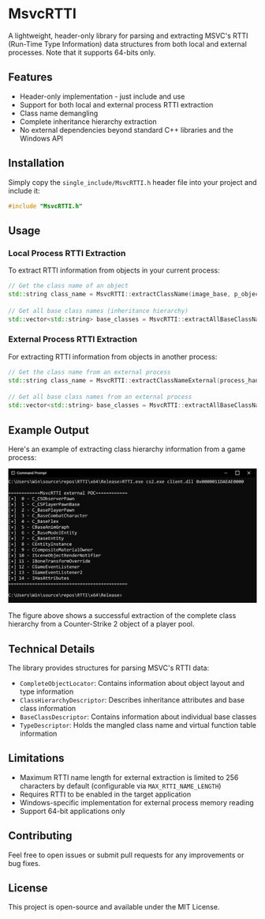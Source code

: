 # MsvcRTTI

A lightweight, header-only library for parsing and extracting MSVC's RTTI (Run-Time Type Information) data structures from both local and external processes. Note that it supports
64-bits only.

## Features

- Header-only implementation - just include and use
- Support for both local and external process RTTI extraction
- Class name demangling
- Complete inheritance hierarchy extraction
- No external dependencies beyond standard C++ libraries and the Windows API

## Installation

Simply copy the `single_include/MsvcRTTI.h` header file into your project and include it:

```cpp
#include "MsvcRTTI.h"
```

## Usage

### Local Process RTTI Extraction

To extract RTTI information from objects in your current process:

```cpp
// Get the class name of an object
std::string class_name = MsvcRTTI::extractClassName(image_base, p_object);

// Get all base class names (inheritance hierarchy)
std::vector<std::string> base_classes = MsvcRTTI::extractAllBaseClassNames(image_base, p_object);
```

### External Process RTTI Extraction

For extracting RTTI information from objects in another process:

```cpp
// Get the class name from an external process
std::string class_name = MsvcRTTI::extractClassNameExternal(process_handle, image_base, p_object);

// Get all base class names from an external process
std::vector<std::string> base_classes = MsvcRTTI::extractAllBaseClassNamesExternal(process_handle, image_base, p_object);
```

## Example Output

Here's an example of extracting class hierarchy information from a game process:

![RTTI Extraction Example](repo/poc_results_example1.png)

The figure above shows a successful extraction of the complete class hierarchy from a Counter-Strike 2 object of a player pool.

## Technical Details

The library provides structures for parsing MSVC's RTTI data:

- `CompleteObjectLocator`: Contains information about object layout and type information
- `ClassHierarchyDescriptor`: Describes inheritance attributes and base class information
- `BaseClassDescriptor`: Contains information about individual base classes
- `TypeDescriptor`: Holds the mangled class name and virtual function table information

## Limitations

- Maximum RTTI name length for external extraction is limited to 256 characters by default (configurable via `MAX_RTTI_NAME_LENGTH`)
- Requires RTTI to be enabled in the target application
- Windows-specific implementation for external process memory reading
- Support 64-bit applications only

## Contributing

Feel free to open issues or submit pull requests for any improvements or bug fixes.

## License

This project is open-source and available under the MIT License.